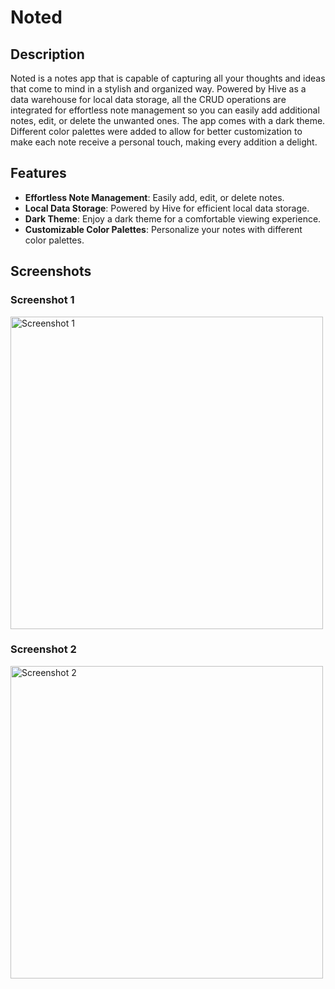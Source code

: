# Noted

## Description
Noted is a notes app that is capable of capturing all your thoughts and ideas that come to mind in a stylish and organized way. Powered by Hive as a data warehouse for local data storage, all the CRUD operations are integrated for effortless note management so you can easily add additional notes, edit, or delete the unwanted ones. The app comes with a dark theme. Different color palettes were added to allow for better customization to make each note receive a personal touch, making every addition a delight.

## Features
- **Effortless Note Management**: Easily add, edit, or delete notes.
- **Local Data Storage**: Powered by Hive for efficient local data storage.
- **Dark Theme**: Enjoy a dark theme for a comfortable viewing experience.
- **Customizable Color Palettes**: Personalize your notes with different color palettes.

## Screenshots

### Screenshot 1
<img src="https://github.com/KemoEmam/Noted/assets/122459156/d630115c-ad0c-4765-895a-6c04215e4a31" alt="Screenshot 1" width="500"/>

### Screenshot 2
<img src="https://github.com/KemoEmam/Noted/assets/122459156/4c462cf7-9971-46e7-b2ab-c6aaa0f94969" alt="Screenshot 2" width="500"/>

